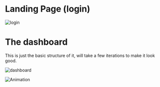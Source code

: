 
# Landing Page (login)

![login](https://user-images.githubusercontent.com/63464503/147854952-70ab20b0-55b1-450e-91a9-1726fbcf2ed0.gif)

# The dashboard

This is just the basic structure of it, will take a few iterations to make it look good.

![dashboard](https://user-images.githubusercontent.com/63464503/149225344-cbec1378-91ae-4f73-82b4-ed0d5ffa5686.gif)


![Animation](https://user-images.githubusercontent.com/63464503/149231946-be40f069-de9e-4631-8753-c9790328722a.gif)
